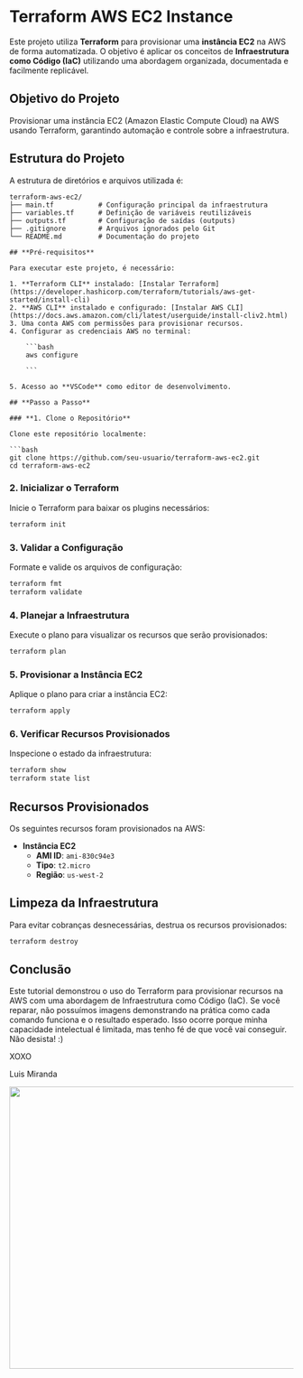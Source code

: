 # **Terraform AWS EC2 Instance**

Este projeto utiliza **Terraform** para provisionar uma **instância EC2** na AWS de forma automatizada. O objetivo é aplicar os conceitos de **Infraestrutura como Código (IaC)** utilizando uma abordagem organizada, documentada e facilmente replicável.

## **Objetivo do Projeto**
Provisionar uma instância EC2 (Amazon Elastic Compute Cloud) na AWS usando Terraform, garantindo automação e controle sobre a infraestrutura.

## **Estrutura do Projeto**

A estrutura de diretórios e arquivos utilizada é:

```plaintext
terraform-aws-ec2/
├── main.tf           # Configuração principal da infraestrutura
├── variables.tf      # Definição de variáveis reutilizáveis
├── outputs.tf        # Configuração de saídas (outputs)
├── .gitignore        # Arquivos ignorados pelo Git
└── README.md         # Documentação do projeto

## **Pré-requisitos**

Para executar este projeto, é necessário:

1. **Terraform CLI** instalado: [Instalar Terraform](https://developer.hashicorp.com/terraform/tutorials/aws-get-started/install-cli)
2. **AWS CLI** instalado e configurado: [Instalar AWS CLI](https://docs.aws.amazon.com/cli/latest/userguide/install-cliv2.html)
3. Uma conta AWS com permissões para provisionar recursos.
4. Configurar as credenciais AWS no terminal:
    
    ```bash
    aws configure
    
    ```
    
5. Acesso ao **VSCode** como editor de desenvolvimento.

## **Passo a Passo**

### **1. Clone o Repositório**

Clone este repositório localmente:

```bash
git clone https://github.com/seu-usuario/terraform-aws-ec2.git
cd terraform-aws-ec2

```

### **2. Inicializar o Terraform**

Inicie o Terraform para baixar os plugins necessários:

```bash
terraform init

```

### **3. Validar a Configuração**

Formate e valide os arquivos de configuração:

```bash
terraform fmt
terraform validate

```

### **4. Planejar a Infraestrutura**

Execute o plano para visualizar os recursos que serão provisionados:

```bash
terraform plan

```

### **5. Provisionar a Instância EC2**

Aplique o plano para criar a instância EC2:

```bash
terraform apply

```

### **6. Verificar Recursos Provisionados**

Inspecione o estado da infraestrutura:

```bash
terraform show
terraform state list

```

## **Recursos Provisionados**

Os seguintes recursos foram provisionados na AWS:

- **Instância EC2**
    - **AMI ID**: `ami-830c94e3`
    - **Tipo**: `t2.micro`
    - **Região**: `us-west-2`

## **Limpeza da Infraestrutura**

Para evitar cobranças desnecessárias, destrua os recursos provisionados:

```bash
terraform destroy

```

## **Conclusão**

Este tutorial demonstrou o uso do Terraform para provisionar recursos na AWS com uma abordagem de Infraestrutura como Código (IaC). Se você reparar, não possuímos imagens demonstrando na prática como cada comando funciona e o resultado esperado. Isso ocorre porque minha capacidade intelectual é limitada, mas tenho fé de que você vai conseguir. Não desista! :)

XOXO

Luis Miranda 

<img src="https://media2.giphy.com/media/v1.Y2lkPTc5MGI3NjExZ2kzb2RjdnByNTBhd3JqbmhhNjExN3RibHh3eW4wdW40eGd4YmQ0ZCZlcD12MV9pbnRlcm5hbF9naWZfYnlfaWQmY3Q9Zw/PNlNcLUSK5tbE5a973/giphy.webp" width="750" height="500" />
